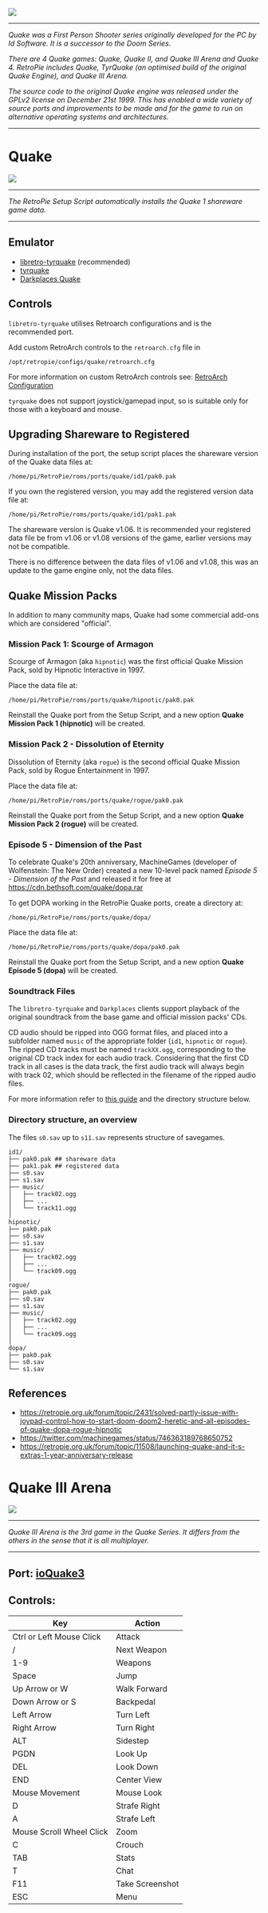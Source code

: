 ![](http://cdn.akamai.steamstatic.com/steam/subs/434/header_586x192.jpg?t=1343157844)
***
_Quake was a First Person Shooter series originally developed for the PC by Id Software. It is a successor to the Doom Series._

_There are 4 Quake games: Quake, Quake II, and Quake III Arena and Quake 4. RetroPie includes Quake, TyrQuake (an optimised build of the original Quake Engine), and Quake III Arena._

_The source code to the original Quake engine was released under the GPLv2 license on December 21st 1999. This has enabled a wide variety of source ports and improvements to be made and for the game to run on alternative operating systems and architectures._

***
# Quake
![](http://www.gameranx.com/images/updates/1294053269_quake_fps.jpg)

***
_The RetroPie Setup Script automatically installs the Quake 1 shareware game data._

***
## Emulator

* [libretro-tyrquake](https://github.com/libretro/tyrquake) (recommended)
* [tyrquake](https://github.com/RetroPie/tyrquake)
* [Darkplaces Quake](https://github.com/autonomous1/darkplacesrpi)

## Controls

`libretro-tyrquake` utilises Retroarch configurations and is the recommended port.

Add custom RetroArch controls to the `retroarch.cfg` file in

```shell
/opt/retropie/configs/quake/retroarch.cfg
```
For more information on custom RetroArch controls see: [RetroArch Configuration](https://github.com/RetroPie/RetroPie-Setup/wiki/RetroArch-Configuration)

`tyrquake` does not support joystick/gamepad input, so is suitable only for those with a keyboard and mouse.

## Upgrading Shareware to Registered

During installation of the port, the setup script places the shareware version of the Quake data files at:

~~~
/home/pi/RetroPie/roms/ports/quake/id1/pak0.pak
~~~

If you own the registered version, you may add the registered version data file at:

~~~
/home/pi/RetroPie/roms/ports/quake/id1/pak1.pak
~~~

The shareware version is Quake v1.06. It is recommended your registered data file be from v1.06 or v1.08 versions of the game, earlier versions may not be compatible.

There is no difference between the data files of v1.06 and v1.08, this was an update to the game engine only, not the data files.

## Quake Mission Packs

In addition to many community maps, Quake had some commercial add-ons which are considered "official".

### Mission Pack 1: Scourge of Armagon

Scourge of Armagon (aka `hipnotic`) was the first official Quake Mission Pack, sold by Hipnotic Interactive in 1997.

Place the data file at:

~~~
/home/pi/RetroPie/roms/ports/quake/hipnotic/pak0.pak
~~~

Reinstall the Quake port from the Setup Script, and a new option **Quake Mission Pack 1 (hipnotic)** will be created.

### Mission Pack 2 - Dissolution of Eternity

Dissolution of Eternity (aka `rogue`) is the second official Quake Mission Pack, sold by Rogue Entertainment in 1997.

Place the data file at:

~~~
/home/pi/RetroPie/roms/ports/quake/rogue/pak0.pak
~~~

Reinstall the Quake port from the Setup Script, and a new option **Quake Mission Pack 2 (rogue)** will be created.

### Episode 5 - Dimension of the Past

To celebrate Quake's 20th anniversary, MachineGames (developer of Wolfenstein: The New Order) created a new 10-level pack named *Episode 5 - Dimension of the Past* and released it for free at https://cdn.bethsoft.com/quake/dopa.rar

To get DOPA working in the RetroPie Quake ports, create a directory at:

~~~
/home/pi/RetroPie/roms/ports/quake/dopa/
~~~

Place the data file at:

~~~
/home/pi/RetroPie/roms/ports/quake/dopa/pak0.pak
~~~

Reinstall the Quake port from the Setup Script, and a new option **Quake Episode 5 (dopa)** will be created.

### Soundtrack Files 

The `libretro-tyrquake` and `Darkplaces` clients support playback of the original soundtrack from the base game and official mission packs' CDs.

CD audio should be ripped into OGG format files, and placed into a subfolder named `music` of the appropriate folder (`id1`, `hipnotic` or `rogue`). The ripped CD tracks must be named `trackXX.ogg`, corresponding to the original CD track index for each audio track. Considering that the first CD track in all cases is the data track, the first audio track will always begin with track 02, which should be reflected in the filename of the ripped audio files.

For more information refer to [this guide](https://steamcommunity.com/sharedfiles/filedetails/?id=119489135) and the directory structure below.

### Directory structure, an overview

The files `s0.sav` up to `s11.sav` represents structure of savegames. 

~~~
id1/
├── pak0.pak ## shareware data
├── pak1.pak ## registered data
├── s0.sav
├── s1.sav
├── music/
│   ├── track02.ogg
│   ├── ...
│   └── track11.ogg
│
hipnotic/
├── pak0.pak
├── s0.sav
├── s1.sav
├── music/
│   ├── track02.ogg
│   ├── ...
│   └── track09.ogg
│
rogue/
├── pak0.pak
├── s0.sav
├── s1.sav
├── music/
│   ├── track02.ogg
│   ├── ...
│   └── track09.ogg
│
dopa/
├── pak0.pak
├── s0.sav
└── s1.sav
~~~

## References

* https://retropie.org.uk/forum/topic/2431/solved-partly-issue-with-joypad-control-how-to-start-doom-doom2-heretic-and-all-episodes-of-quake-dopa-rogue-hipnotic
* https://twitter.com/machinegames/status/746363189768650752
* https://retropie.org.uk/forum/topic/11508/launching-quake-and-it-s-extras-1-year-anniversary-release
# Quake III Arena

![](http://cdn.akamai.steamstatic.com/steam/apps/2200/header.jpg?t=1343157282)

***

_Quake III Arena is the 3rd game in the Quake Series. It differs from the others in the sense that it is all multiplayer._

***
## Port: [ioQuake3](https://github.com/raspberrypi/quake3)

## Controls:
Key  |  Action
 --- | ---
Ctrl or Left Mouse Click | Attack
/ | Next Weapon
1-9 | Weapons
Space | Jump
Up Arrow or W | Walk Forward
Down Arrow or S | Backpedal
Left Arrow | Turn Left 
Right Arrow  | Turn Right
ALT | Sidestep
PGDN | Look Up
DEL | Look Down
END | Center View
 Mouse Movement | Mouse Look
D | Strafe Right
A | Strafe Left
Mouse Scroll Wheel Click | Zoom
C | Crouch
TAB | Stats
T | Chat 
F11 | Take Screenshot
ESC | Menu